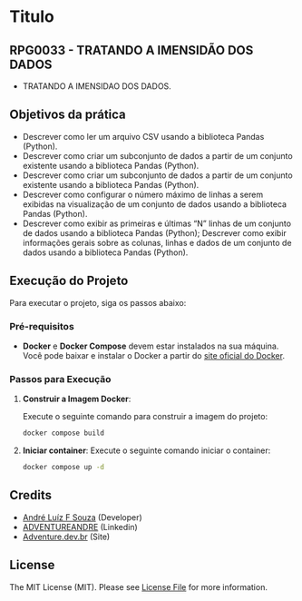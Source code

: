 # Titulo

## RPG0033  - TRATANDO A IMENSIDÃO DOS DADOS
- TRATANDO A IMENSIDAO DOS DADOS.

## Objetivos da prática

- Descrever como ler um arquivo CSV usando a biblioteca Pandas (Python).
- Descrever como criar um subconjunto de dados a partir de um conjunto existente usando a biblioteca Pandas (Python).
- Descrever como criar um subconjunto de dados a partir de um conjunto existente usando a biblioteca Pandas (Python).
- Descrever como configurar o número máximo de linhas a serem exibidas na visualização de um conjunto de dados usando a biblioteca Pandas (Python).
- Descrever como exibir as primeiras e últimas “N” linhas de um conjunto de dados usando a biblioteca Pandas (Python); Descrever como exibir informações gerais sobre as colunas, linhas e dados de um conjunto de dados usando a biblioteca Pandas (Python).

## Execução do Projeto

Para executar o projeto, siga os passos abaixo:

### Pré-requisitos

- **Docker** e **Docker Compose** devem estar instalados na sua máquina. Você pode baixar e instalar o Docker a partir do [site oficial do Docker](https://www.docker.com/get-started).

### Passos para Execução

1. **Construir a Imagem Docker**:

   Execute o seguinte comando para construir a imagem do projeto:

   ```bash
   docker compose build

2. **Iniciar container**:
  Execute o seguinte comando iniciar o container:
    ```bash
   docker compose up -d

## Credits

- [André Luíz F Souza](https://github.com/adventureandre) (Developer)
- [ADVENTUREANDRE](https://www.linkedin.com/in/adventureandre) (Linkedin)
- [Adventure.dev.br](https://adventure.dev.br) (Site)

## License

The MIT License (MIT). Please see [License File](https://github.com/adventureandre/Lib/blob/main/LICENSE) for more information.
